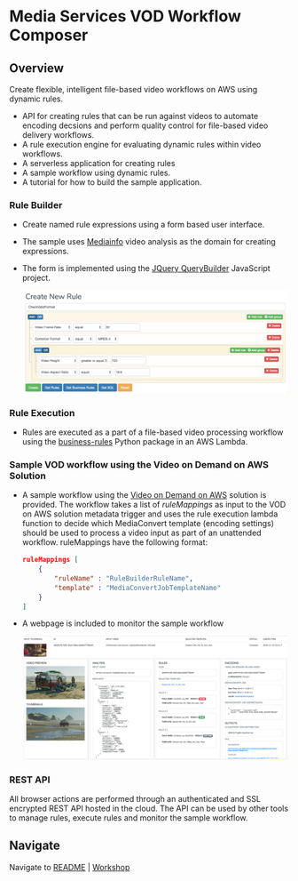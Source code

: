 # Media Services VOD Workflow Composer

## Overview

Create flexible, intelligent file-based video workflows on AWS using dynamic rules.

* API for creating rules that can be run against videos to automate encoding decsions and perform quality control for file-based video delivery workflows.  
* A rule execution engine for evaluating dynamic rules within video workflows.
* A serverless application for creating rules
* A sample workflow using dynamic rules.
* A tutorial for how to build the sample application.

### Rule Builder

* Create named rule expressions using a form based user interface.  
* The sample uses [Mediainfo](https://mediaarea.net/en/MediaInfo) video analysis as the domain for creating expressions.  
* The form is implemented using the [JQuery QueryBuilder](https://querybuilder.js.org/index.html) JavaScript project.

    ![sample rule screenshot](images/app-sample-rule.png)

### Rule Execution

* Rules are executed as a part of a file-based video processing workflow using the [business-rules](https://github.com/venmo/business-rules) Python package in an AWS Lambda.

### Sample VOD workflow using the Video on Demand on AWS Solution

* A sample workflow using the [Video on Demand on AWS](https://aws.amazon.com/answers/media-entertainment/video-on-demand-on-aws/) solution is provided.  The workflow takes a list of _ruleMappings_ as input to the VOD on AWS solution metadata trigger and uses the rule execution lambda function to decide which MediaConvert template (encoding settings) should be used to process a video input as part of an unattended workflow.  ruleMappings have the following format:

    ```json
    ruleMappings [
        {
            "ruleName" : "RuleBuilderRuleName",
            "template" : "MediaConvertJobTemplateName"
        }
    ]
    ```

* A webpage is included to monitor the sample workflow

    ![Rule execution screenshot](images/app-rule-execution.png)



### REST API

All browser actions are performed through an authenticated and SSL encrypted REST API hosted in the cloud. The API can be used by other tools to manage rules, execute rules and monitor the sample workflow.

## Navigate

Navigate to [README](README.md) | [Workshop](RuleBasedEncoding/README.md) 